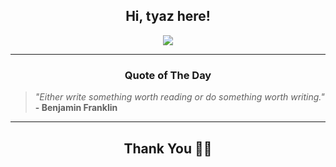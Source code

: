 <h2 align="center"> Hi, tyaz here!</h2>

<p align="center">
<a href="https://github.com/tyazx" alt="github streak"><img src="https://dvst-streak.herokuapp.com/?user=tyazx&theme=tokyonight&fire=DD472C"></a>
</p>

<hr>
<h3 align="center">Quote of The Day</h3>
<p align="center">
<blockquote>
<i>"Either write something worth reading or do something worth writing."</i>
<br>
<b>- Benjamin Franklin</b>
</blockquote>
</p>


<hr>
<h2 align="center">Thank You 🙏🏼</h2>
